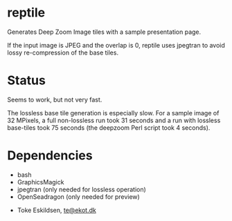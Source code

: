 reptile
=======

Generates Deep Zoom Image tiles with a sample presentation page.

If the input image is JPEG and the overlap is 0, reptile uses jpegtran to avoid
lossy re-compression of the base tiles.

Status
======

Seems to work, but not very fast.

The lossless base tile generation is especially slow. For a sample image of 32 MPixels,
a full non-lossless run took 31 seconds and a run with lossless base-tiles took 75 
seconds (the deepzoom Perl script took 4 seconds).


Dependencies
============

  * bash
  * GraphicsMagick
  * jpegtran (only needed for lossless operation)
  * OpenSeadragon (only needed for preview)

- Toke Eskildsen, te@ekot.dk

